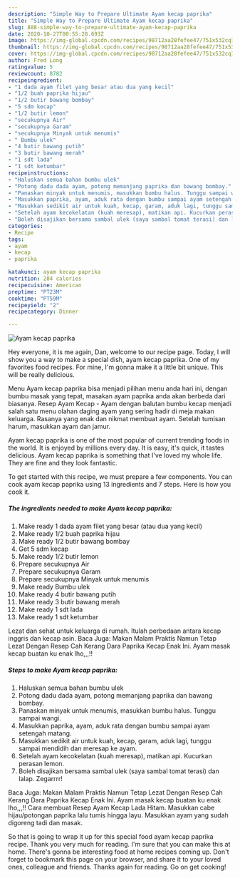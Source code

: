 ```yaml
---
description: "Simple Way to Prepare Ultimate Ayam kecap paprika"
title: "Simple Way to Prepare Ultimate Ayam kecap paprika"
slug: 888-simple-way-to-prepare-ultimate-ayam-kecap-paprika
date: 2020-10-27T00:55:28.693Z
image: https://img-global.cpcdn.com/recipes/98712aa28fefee47/751x532cq70/ayam-kecap-paprika-foto-resep-utama.jpg
thumbnail: https://img-global.cpcdn.com/recipes/98712aa28fefee47/751x532cq70/ayam-kecap-paprika-foto-resep-utama.jpg
cover: https://img-global.cpcdn.com/recipes/98712aa28fefee47/751x532cq70/ayam-kecap-paprika-foto-resep-utama.jpg
author: Fred Long
ratingvalue: 5
reviewcount: 8782
recipeingredient:
- "1 dada ayam filet yang besar atau dua yang kecil"
- "1/2 buah paprika hijau"
- "1/2 butir bawang bombay"
- "5 sdm kecap"
- "1/2 butir lemon"
- "secukupnya Air"
- "secukupnya Garam"
- "secukupnya Minyak untuk menumis"
- " Bumbu ulek"
- "4 butir bawang putih"
- "3 butir bawang merah"
- "1 sdt lada"
- "1 sdt ketumbar"
recipeinstructions:
- "Haluskan semua bahan bumbu ulek"
- "Potong dadu dada ayam, potong memanjang paprika dan bawang bombay."
- "Panaskan minyak untuk menumis, masukkan bumbu halus. Tunggu sampai wangi."
- "Masukkan paprika, ayam, aduk rata dengan bumbu sampai ayam setengah matang."
- "Masukkan sedikit air untuk kuah, kecap, garam, aduk lagi, tunggu sampai mendidih dan meresap ke ayam."
- "Setelah ayam kecokelatan (kuah meresap), matikan api. Kucurkan perasan lemon."
- "Boleh disajikan bersama sambal ulek (saya sambal tomat terasi) dan lalap. Zegarrrr!"
categories:
- Recipe
tags:
- ayam
- kecap
- paprika

katakunci: ayam kecap paprika 
nutrition: 284 calories
recipecuisine: American
preptime: "PT23M"
cooktime: "PT59M"
recipeyield: "2"
recipecategory: Dinner

---
```



![Ayam kecap paprika](https://img-global.cpcdn.com/recipes/98712aa28fefee47/751x532cq70/ayam-kecap-paprika-foto-resep-utama.jpg)

Hey everyone, it is me again, Dan, welcome to our recipe page. Today, I will show you a way to make a special dish, ayam kecap paprika. One of my favorites food recipes. For mine, I'm gonna make it a little bit unique. This will be really delicious.

Menu Ayam kecap paprika bisa menjadi pilihan menu anda hari ini, dengan bumbu masak yang tepat, masakan ayam paprika anda akan berbeda dari biasanya. Resep Ayam Kecap - Ayam dengan balutan bumbu kecap menjadi salah satu menu olahan daging ayam yang sering hadir di meja makan keluarga. Rasanya yang enak dan nikmat membuat ayam. Setelah tumisan harum, masukkan ayam dan jamur.

Ayam kecap paprika is one of the most popular of current trending foods in the world. It is enjoyed by millions every day. It is easy, it's quick, it tastes delicious. Ayam kecap paprika is something that I've loved my whole life. They are fine and they look fantastic.


To get started with this recipe, we must prepare a few components. You can cook ayam kecap paprika using 13 ingredients and 7 steps. Here is how you cook it.

<!--inarticleads1-->

##### The ingredients needed to make Ayam kecap paprika:

1. Make ready 1 dada ayam filet yang besar (atau dua yang kecil)
1. Make ready 1/2 buah paprika hijau
1. Make ready 1/2 butir bawang bombay
1. Get 5 sdm kecap
1. Make ready 1/2 butir lemon
1. Prepare secukupnya Air
1. Prepare secukupnya Garam
1. Prepare secukupnya Minyak untuk menumis
1. Make ready  Bumbu ulek
1. Make ready 4 butir bawang putih
1. Make ready 3 butir bawang merah
1. Make ready 1 sdt lada
1. Make ready 1 sdt ketumbar


Lezat dan sehat untuk keluarga di rumah. Itulah perbedaan antara kecap inggris dan kecap asin. Baca Juga: Makan Malam Praktis Namun Tetap Lezat Dengan Resep Cah Kerang Dara Paprika Kecap Enak Ini. Ayam masak kecap buatan ku enak lho,,,!! 

<!--inarticleads2-->

##### Steps to make Ayam kecap paprika:

1. Haluskan semua bahan bumbu ulek
1. Potong dadu dada ayam, potong memanjang paprika dan bawang bombay.
1. Panaskan minyak untuk menumis, masukkan bumbu halus. Tunggu sampai wangi.
1. Masukkan paprika, ayam, aduk rata dengan bumbu sampai ayam setengah matang.
1. Masukkan sedikit air untuk kuah, kecap, garam, aduk lagi, tunggu sampai mendidih dan meresap ke ayam.
1. Setelah ayam kecokelatan (kuah meresap), matikan api. Kucurkan perasan lemon.
1. Boleh disajikan bersama sambal ulek (saya sambal tomat terasi) dan lalap. Zegarrrr!


Baca Juga: Makan Malam Praktis Namun Tetap Lezat Dengan Resep Cah Kerang Dara Paprika Kecap Enak Ini. Ayam masak kecap buatan ku enak lho,,,!! Cara membuat Resep Ayam Kecap Lada Hitam. Masukkan cabe hijau/potongan paprika lalu tumis hingga layu. Masukkan ayam yang sudah digoreng tadi dan masak. 

So that is going to wrap it up for this special food ayam kecap paprika recipe. Thank you very much for reading. I'm sure that you can make this at home. There's gonna be interesting food at home recipes coming up. Don't forget to bookmark this page on your browser, and share it to your loved ones, colleague and friends. Thanks again for reading. Go on get cooking!
